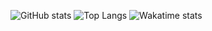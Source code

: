 ![GitHub stats](https://github-readme-stats.vercel.app/api?username=Oblong9&theme=panda&show_icons=true)
![Top Langs](https://github-readme-stats.vercel.app/api/top-langs/?username=Oblong9&theme=panda)
![Wakatime stats](https://github-readme-stats.vercel.app/api/wakatime?username=Oblong&theme=panda)
